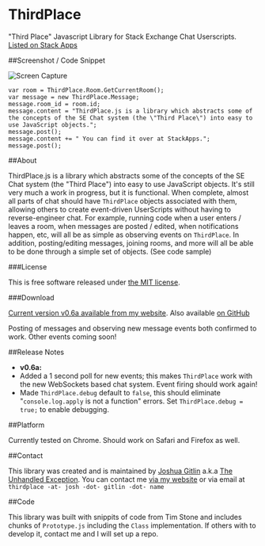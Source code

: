 ThirdPlace
==========

"Third Place" Javascript Library for Stack Exchange Chat Userscripts. [Listed on Stack Apps](http://stackapps.com/questions/3033/thirdplace-javascript-chat-library)

<!-- thumbnail: http://i.stack.imgur.com/i8TLJ.png -->
<!-- version: 0.5a -->
<!-- tag: chat -->
<!-- excerpt: ThirdPlace.js is a library which abstracts some of the concepts of the SE Chat system (the "Third Place") into easy to use JavaScript objects. -->

##Screenshot / Code Snippet

![Screen Capture][1]

<!-- language: javascript -->

    var room = ThirdPlace.Room.GetCurrentRoom();
    var message = new ThirdPlace.Message;
    message.room_id = room.id;
    message.content = "ThirdPlace.js is a library which abstracts some of the concepts of the SE Chat system (the \"Third Place\") into easy to use JavaScript objects.";
    message.post();
    message.content += " You can find it over at StackApps.";
    message.post();

##About

ThirdPlace.js is a library which abstracts some of the concepts of the SE Chat system (the "Third Place") into easy to use JavaScript objects. It's still very much a work in progress, but it is functional. When complete, almost all parts of chat should have `ThirdPlace` objects associated with them, allowing others to create event-driven UserScripts without having to reverse-engineer chat. For example, running code when a user enters / leaves a room, when messages are posted / edited, when notifications happen, etc, will all be as simple as observing events on `ThirdPlace`. In addition, posting/editing messages, joining rooms, and more will all be able to be done through a simple set of objects. (See code sample)

###License

This is free software released under [the MIT license](http://en.wikipedia.org/wiki/MIT_License).

###Download

[Current version v0.6a available from my website](http://josh.gitlin.name/userscripts/ThirdPlace.js). Also available [on GitHub](https://github.com/hmblprogrammer/ThirdPlace)

Posting of messages and observing new message events both confirmed to work. Other events coming soon!

##Release Notes

 * **v0.6a:**
  * Added a 1 second poll for new events; this makes `ThirdPlace` work with the new WebSockets based chat system. Event firing should work again!
  * Made `ThirdPlace.debug` default to `false`, this should eliminate "`console.log.apply` is not a function" errors. Set `ThirdPlace.debug = true;` to enable debugging.

##Platform

Currently tested on Chrome. Should work on Safari and Firefox as well.

##Contact

This library was created and is maintained by [Joshua Gitlin](http://josh.gitlin.name/) a.k.a [The Unhandled Exception](http://meta.stackoverflow.com/users/131541/the-unhandled-exception). You can contact me [via my website](http://josh.gitlin.name/contact) or via email at `thirdplace -at- josh -dot- gitlin -dot- name`

##Code

This library was built with snippits of code from Tim Stone and includes chunks of `Prototype.js` including the `Class` implementation. If others with to develop it, contact me and I will set up a repo.


  [1]: http://i.stack.imgur.com/i8TLJ.png